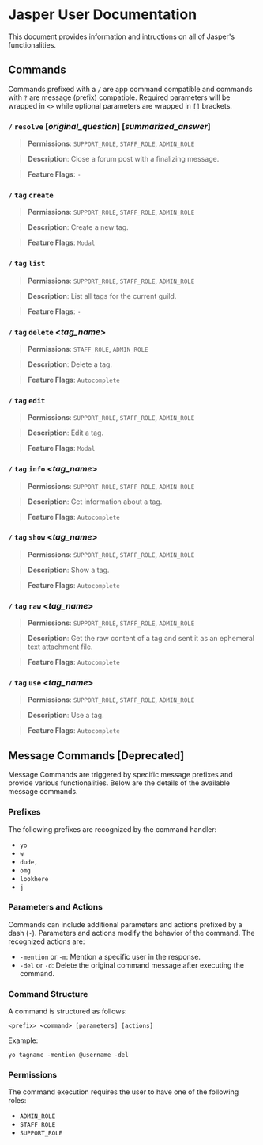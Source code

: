 # Jasper User Documentation

This document provides information and intructions on all of Jasper's functionalities.

## Commands

Commands prefixed with a `/` are app command compatible and commands with `?` are message (prefix) compatible. Required parameters will be
wrapped in `<>` while optional parameters are wrapped in `[]` brackets.

### `/` `resolve` [*original_question*] [*summarized_answer*]

> **Permissions**: `SUPPORT_ROLE`, `STAFF_ROLE`, `ADMIN_ROLE`

> **Description**: Close a forum post with a finalizing message.

> **Feature Flags**: `-`

### `/` `tag` `create`

> **Permissions**: `SUPPORT_ROLE`, `STAFF_ROLE`, `ADMIN_ROLE`

> **Description**: Create a new tag.

> **Feature Flags**: `Modal`

### `/` `tag` `list`

> **Permissions**: `SUPPORT_ROLE`, `STAFF_ROLE`, `ADMIN_ROLE`

> **Description**: List all tags for the current guild.

> **Feature Flags**: `-`

### `/` `tag` `delete` <_tag_name_>

> **Permissions**: `STAFF_ROLE`, `ADMIN_ROLE`

> **Description**: Delete a tag.

> **Feature Flags**: `Autocomplete`

### `/` `tag` `edit`

> **Permissions**: `SUPPORT_ROLE`, `STAFF_ROLE`, `ADMIN_ROLE`

> **Description**: Edit a tag.

> **Feature Flags**: `Modal`

### `/` `tag` `info` <_tag_name_>

> **Permissions**: `SUPPORT_ROLE`, `STAFF_ROLE`, `ADMIN_ROLE`

> **Description**: Get information about a tag.

> **Feature Flags**: `Autocomplete`

### `/` `tag` `show` <_tag_name_>

> **Permissions**: `SUPPORT_ROLE`, `STAFF_ROLE`, `ADMIN_ROLE`

> **Description**: Show a tag.

> **Feature Flags**: `Autocomplete`

### `/` `tag` `raw` <_tag_name_>

> **Permissions**: `SUPPORT_ROLE`, `STAFF_ROLE`, `ADMIN_ROLE`

> **Description**: Get the raw content of a tag and sent it as an ephemeral text attachment file.

> **Feature Flags**: `Autocomplete`

### `/` `tag` `use` <_tag_name_>

> **Permissions**: `SUPPORT_ROLE`, `STAFF_ROLE`, `ADMIN_ROLE`

> **Description**: Use a tag.

> **Feature Flags**: `Autocomplete`

## Message Commands [Deprecated]

Message Commands are triggered by specific message prefixes and provide various functionalities. Below are the details of the available
message commands.

### Prefixes

The following prefixes are recognized by the command handler:

- `yo`
- `w`
- `dude,`
- `omg`
- `lookhere`
- `j`

### Parameters and Actions

Commands can include additional parameters and actions prefixed by a dash (`-`). Parameters and actions modify the behavior of the command.
The recognized actions are:

- `-mention` or `-m`: Mention a specific user in the response.
- `-del` or `-d`: Delete the original command message after executing the command.

### Command Structure

A command is structured as follows:

```plaintext
<prefix> <command> [parameters] [actions]
```

Example:

```plaintext
yo tagname -mention @username -del
```

### Permissions

The command execution requires the user to have one of the following roles:

- `ADMIN_ROLE`
- `STAFF_ROLE`
- `SUPPORT_ROLE`

